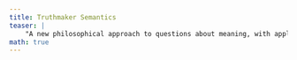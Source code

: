 ```yaml
---
title: Truthmaker Semantics
teaser: |
    "A new philosophical approach to questions about meaning, with applications in logic and philosophy of language."
math: true
---
```


